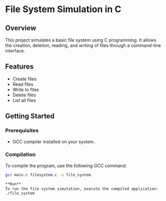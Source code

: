 # File System Simulation in C 

## Overview
This project simulates a basic file system using C programming. It allows the creation, deletion, reading, and writing of files through a command-line interface.

## Features
- Create files
- Read files
- Write to files
- Delete files
- List all files

## Getting Started

### Prerequisites
- GCC compiler installed on your system.

### Compilation
To compile the program, use the following GCC command:
```bash
gcc main.c filesystem.c -o file_system

**Run**
To run the file system simulation, execute the compiled application:
./file_system 
